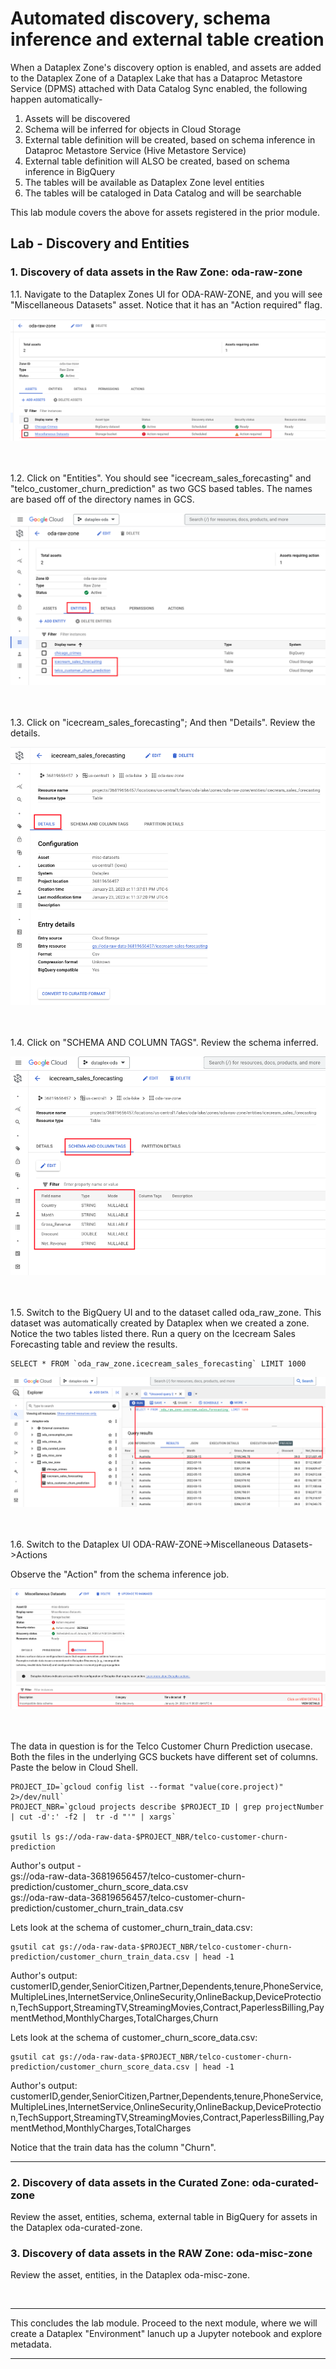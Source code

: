 # Automated discovery, schema inference and external table creation

When a Dataplex Zone's discovery option is enabled, and assets are added to the Dataplex Zone of a Dataplex Lake that has a Dataproc Metastore Service (DPMS) attached with Data Catalog Sync enabled, the following happen automatically-
1. Assets will be discovered
2. Schema will be inferred for objects in Cloud Storage
3. External table definition will be created, based on schema inference in Dataproc Metastore Service (Hive Metastore Service) 
4. External table definition will ALSO be created, based on schema inference in BigQuery
5. The tables will be available as Dataplex Zone level entities
6. The tables will be cataloged in Data Catalog and will be searchable

This lab module covers the above for assets registered in the prior module.

## Lab - Discovery and Entities

### 1. Discovery of data assets in the Raw Zone: oda-raw-zone

1.1. Navigate to the Dataplex Zones UI for ODA-RAW-ZONE, and you will see "Miscellaneous Datasets" asset. Notice that it has an "Action required" flag.

![DISC-1](../01-images/05-01.png)   
<br><br>

1.2. Click on "Entities". You should see "icecream_sales_forecasting" and "telco_customer_churn_prediction" as two GCS based tables. The names are based off of the directory names in GCS.

![DISC-2](../01-images/05-02.png)   
<br><br>

1.3. Click on "icecream_sales_forecasting"; And then "Details". Review the details.

![DISC-3](../01-images/05-03.png)   
<br><br>

1.4. Click on "SCHEMA AND COLUMN TAGS". Review the schema inferred.

![DISC-4](../01-images/05-04.png)   
<br><br>

1.5. Switch to the BigQuery UI and to the dataset called oda_raw_zone. This dataset was automatically created by Dataplex when we created a zone. Notice the two tables listed there. Run a query on the Icecream Sales Forecasting table and review the results.

```
SELECT * FROM `oda_raw_zone.icecream_sales_forecasting` LIMIT 1000
```

![DISC-5](../01-images/05-05.png)   
<br><br>

1.6. Switch to the Dataplex UI ODA-RAW-ZONE->Miscellaneous Datasets->Actions

Observe the "Action" from the schema inference job.

![DISC-6](../01-images/05-06.png)   
<br><br>

The data in question is for the Telco Customer Churn Prediction usecase. Both the files in the underlying GCS buckets have different set of columns. Paste the below in Cloud Shell.

```
PROJECT_ID=`gcloud config list --format "value(core.project)" 2>/dev/null`
PROJECT_NBR=`gcloud projects describe $PROJECT_ID | grep projectNumber | cut -d':' -f2 |  tr -d "'" | xargs`

gsutil ls gs://oda-raw-data-$PROJECT_NBR/telco-customer-churn-prediction
```

Author's output - <br>
gs://oda-raw-data-36819656457/telco-customer-churn-prediction/customer_churn_score_data.csv<br>
gs://oda-raw-data-36819656457/telco-customer-churn-prediction/customer_churn_train_data.csv<br>


Lets look at the schema of customer_churn_train_data.csv:
```
gsutil cat gs://oda-raw-data-$PROJECT_NBR/telco-customer-churn-prediction/customer_churn_train_data.csv | head -1
```

Author's output:<br>
customerID,gender,SeniorCitizen,Partner,Dependents,tenure,PhoneService,MultipleLines,InternetService,OnlineSecurity,OnlineBackup,DeviceProtection,TechSupport,StreamingTV,StreamingMovies,Contract,PaperlessBilling,PaymentMethod,MonthlyCharges,TotalCharges,Churn<br>


Lets look at the schema of customer_churn_score_data.csv:
```
gsutil cat gs://oda-raw-data-$PROJECT_NBR/telco-customer-churn-prediction/customer_churn_score_data.csv | head -1
```

Author's output:<br>
customerID,gender,SeniorCitizen,Partner,Dependents,tenure,PhoneService,MultipleLines,InternetService,OnlineSecurity,OnlineBackup,DeviceProtection,TechSupport,StreamingTV,StreamingMovies,Contract,PaperlessBilling,PaymentMethod,MonthlyCharges,TotalCharges<br>

Notice that the train data has the column "Churn".<br>

<hr>


### 2. Discovery of data assets in the Curated Zone: oda-curated-zone

Review the asset, entities, schema, external table in BigQuery for assets in the Dataplex oda-curated-zone.


### 3. Discovery of data assets in the RAW Zone: oda-misc-zone

Review the asset, entities, in the Dataplex oda-misc-zone.

<br>

<hr>
This concludes the lab module. Proceed to the next module, where we will create a Dataplex "Environment" lanuch up a Jupyter notebook and explore metadata.
<hr>

